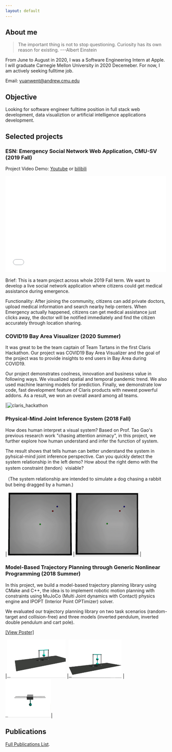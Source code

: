 ```yaml
---
layout: default
---
```


## About me
> The important thing is not to stop questioning. Curiosity has its own reason for existing.                       ---Albert Einstein


From June to August in 2020, I was a Software Engineering Intern at Apple. I will graduate Carnegie Mellon University in 2020 Decemeber. For now, I am actively seeking fulltime job. 

Email: yuanwent@andrew.cmu.edu


## Objective
Looking for software engineer fulltime position in full stack web development, data visualiztion or artificial intelligence applications development.

## Selected projects

### ESN: Emergency Social Network Web Application, CMU-SV (2019 Fall)
Project Video Demo: [Youtube](https://youtu.be/7lXMr_vxipY) or [bilibili](https://www.bilibili.com/video/BV19h411d7qq/)

<iframe width="500" height="300" src="//player.bilibili.com/player.html?aid=201757751&bvid=BV19h411d7qq&cid=225048728&page=1" scrolling="no" border="3" frameborder="yes" framespacing="0" allowfullscreen="true"> </iframe>

Brief: This is a team project across whole 2019 Fall term. We want to develop a live social network application where citizens could get medical assistance during emergence.

Functionality: After joining the community, citizens can add private doctors, upload medical information and search nearby help centers. When Emergency actually happened, citizens can get medical assistance just clicks away, the doctor will be notified immediately and find the citizen accurately through location sharing. 

### COVID19 Bay Area Visualizer (2020 Summer)
It was great to be the team captain of Team Tartans in the first Claris Hackathon. Our project was COVID19 Bay Area Visualizer and the goal of the project was to provide insights to end users in Bay Area during COVID19.

Our project demonstrates coolness, innovation and business value in following ways. We visualized spatial and temporal pandemic trend. We also used machine learning models for prediction. Finally, we demonstrate low code, fast development feature of Claris products with newest powerful addons. As a result, we won an overall award among all teams.

|<img src="./assets/img/claris-hackathon.png" alt="claris_hackathon" height="200"/>


### Physical-Mind Joint Inference System (2018 Fall)
How does human interpret a visual system? Based on Prof. Tao Gao's previous research work "chasing attention animacy", in this project, we further explore how human understand and infer the function of system. 

The result shows that tells human can better understand the system in pyhsical-mind joint inference perspective. Can you quickly detect the system relationship in the left demo? How about the right demo with the system constraint (tendon）visiable? 

（The system relationship are intended to simulate a dog chasing a rabbit but being dragged by a human.)

|<img src="https://github.com/yuanwentian/yuanwentian.github.io/blob/master/assets/img/wolf_sheep_without_rope.gif?raw=true" alt="Wolf_Sheep_Without_Rope" height="200"/>|<img src="https://github.com/yuanwentian/yuanwentian.github.io/blob/master/assets/img/wolf_sheep_with_rope.gif?raw=true" alt="Wolf_Sheep_With_Rope" height="200"/>|

### Model-Based Trajectory Planning through Generic Nonlinear Programming (2018 Summer)
In this project, we build a model-­based trajectory planning library using CMake and C++, the idea is to implement robotic motion planning with constraints using MuJoCo (Multi­ Joint dynamics with Contact) physics engine and IPOPT (Interior Point OPTimizer) solver. 

We evaluated our trajectory planning library on two task scenarios (random­-target and collision­-free) and three models (inverted pendulum, inverted double pendulum and cart pole).

[[View Poster]](/docs/Yuanwen_Poster.pdf)

|<img src="https://github.com/yuanwentian/yuanwentian.github.io/blob/master/assets/img/inverted_pendulum.gif?raw=true" alt="cart-pole" height="120"/> |<img src="https://github.com/yuanwentian/yuanwentian.github.io/blob/master/assets/img/inverted_double_pendulum.gif?raw=true" alt="cart-pole" height="120"/> | <img src="https://github.com/yuanwentian/yuanwentian.github.io/blob/master/assets/img/cart_pole.gif?raw=true" alt="cart-pole" height="120"/>|


## Publications
[Full Publications List](./publication-page.html).
